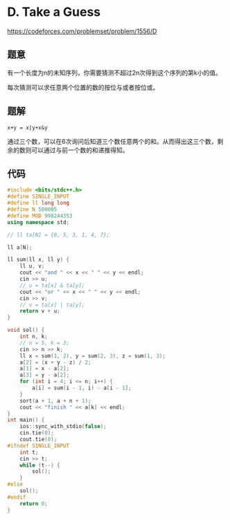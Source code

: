 # D. Take a Guess
https://codeforces.com/problemset/problem/1556/D

## 题意

有一个长度为n的未知序列，你需要猜测不超过2n次得到这个序列的第k小的值。

每次猜测可以求任意两个位置的数的按位与或者按位或。

## 题解

`x+y = x|y+x&y`

通过三个数，可以在6次询问后知道三个数任意两个的和。从而得出这三个数，剩余的数则可以通过与前一个数的和递推得知。


## 代码

``` cpp
#include <bits/stdc++.h>
#define SINGLE_INPUT
#define ll long long
#define N 500005
#define MOD 998244353
using namespace std;

// ll ta[N] = {0, 5, 3, 1, 4, 7};

ll a[N];

ll sum(ll x, ll y) {
    ll u, v;
    cout << "and " << x << " " << y << endl;
    cin >> u;
    // u = ta[x] & ta[y];
    cout << "or " << x << " " << y << endl;
    cin >> v;
    // v = ta[x] | ta[y];
    return v + u;
}

void sol() {
    int n, k;
    // n = 5, k = 3;
    cin >> n >> k;
    ll x = sum(1, 2), y = sum(2, 3), z = sum(1, 3);
    a[2] = (x + y - z) / 2;
    a[1] = x - a[2];
    a[3] = y - a[2];
    for (int i = 4; i <= n; i++) {
        a[i] = sum(i - 1, i) - a[i - 1];
    }
    sort(a + 1, a + n + 1);
    cout << "finish " << a[k] << endl;
}
int main() {
    ios::sync_with_stdio(false);
    cin.tie(0);
    cout.tie(0);
#ifndef SINGLE_INPUT
    int t;
    cin >> t;
    while (t--) {
        sol();
    }
#else
    sol();
#endif
    return 0;
}
```